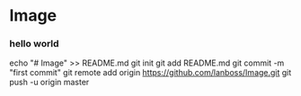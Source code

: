 # Image
### hello world
echo "# Image" >> README.md
git init
git add README.md
git commit -m "first commit"
git remote add origin https://github.com/lanboss/Image.git
git push -u origin master
